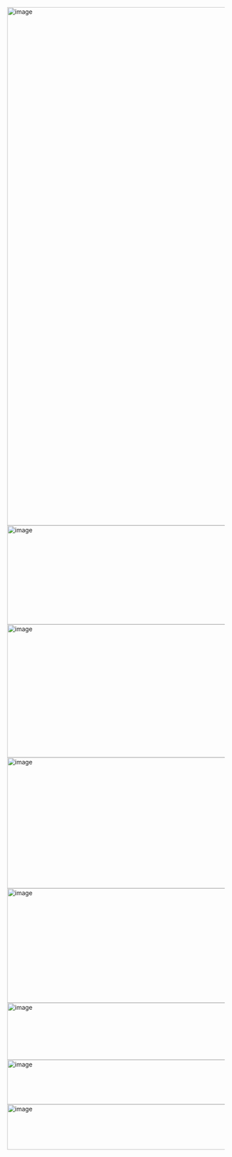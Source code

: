 <img width="1920" height="1200" alt="image" src="https://github.com/user-attachments/assets/d9adce3a-9189-4bd6-9bba-3f6ed3809ae8" />

<img width="576" height="229" alt="image" src="https://github.com/user-attachments/assets/0ce437c9-83e3-4be3-93b9-c3e87e3a7265" />

<img width="666" height="308" alt="image" src="https://github.com/user-attachments/assets/d1f818a8-415f-400d-8c5f-b80a5a9f78bd" />

<img width="973" height="303" alt="image" src="https://github.com/user-attachments/assets/1f963d9c-7e2f-4abe-9941-b55cd2d5e2eb" />

<img width="637" height="265" alt="image" src="https://github.com/user-attachments/assets/ba810147-536d-4707-8c8c-49b44689d8ed" />

<img width="693" height="132" alt="image" src="https://github.com/user-attachments/assets/03e5a27c-efa5-467e-96ae-f63fb252a626" />

<img width="626" height="103" alt="image" src="https://github.com/user-attachments/assets/6856df9c-9916-4f82-954b-1aa281f56ba5" />

<img width="613" height="105" alt="image" src="https://github.com/user-attachments/assets/d57017a9-7ae9-4ed4-b28b-30d754c157eb" />
